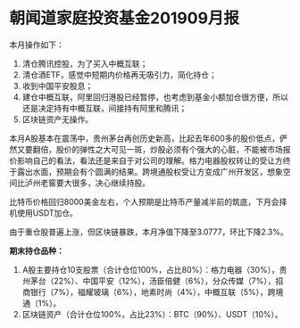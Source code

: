 # 朝闻道家庭投资基金201909月报

本月操作如下：

1. 清仓腾讯控股，为了买入中概互联；
2. 清仓酒ETF，感觉中短期内价格再无吸引力，简化持仓；
3. 收到中国平安股息；
4. 建仓中概互联，阿里回归港股已经暂停，也考虑到基金小额加仓很方便，所以还是决定持有中概互联，间接持有阿里和腾讯；
5. 区块链资产无操作。

本月A股基本在震荡中，贵州茅台再创历史新高，比起去年600多的股价低点，俨然又要翻倍，股价的弹性之大可见一斑，炒股必须有个强大的心脏，不能被市场报价影响自己的看法，看法还是来自于对公司的理解。格力电器股权转让的受让方终于露出水面，预期会有个圆满的结果。跨境通股权受让方变成广州开发区，想象空间比泸州老窖要大很多，决心继续持股。

比特币价格回归8000美金左右，个人预期是比特币产量减半前的筑底，下月会择机使用USDT加仓。

由于重仓股普遍上涨，但区块链暴跌，本月净值下降至3.0777，环比下降2.3%。

**期末持仓品种：**

1. A股主要持仓10支股票（合计仓位100%，占比80%）：格力电器（30%），贵州茅台（22%）、中国平安（12%），汤臣倍健（6%），分众传媒（7%），招商银行（7%），福耀玻璃（6%），地素时尚（4%），中概互联（5%），跨境通（1%）。
2. 区块链资产（合计仓位100%，占比23%）：BTC（90%）、USDT（10%）。


